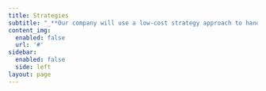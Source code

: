 ```yaml
---
title: Strategies
subtitle: "_**Our company will use a low-cost strategy approach to handle the competitors in the field and find a \ngateway to enter the market. We'll be having a good research team to analyse and develop algorithms \nthat’ll help to estimate the price of the grocery product easily with different other grocery website and \nprovide the desired grocery product to the customer within the budget.**_\n\n* _**SECURE:**_\r\n\n_**Comparing the grocery product with different other websites gives a customer a unique experience in their shopping, and by providing them a fresh grocery product within their budget will secure the customer by moving to other competitor’s website and these will grab the attention of the customer.**_\r\n\n* _**SERVE:**_\r\n\n_**Services of the venture will be effective, the customer service will gather the information from the customer about the product and use it for the future,then the detailed tracking product will be sent to the customer at different stages,the website of the grocery online shopping provides customer a different searching experiences, the website will not allow harmful firewall,the customer transaction are protected by multiple layers of security and at last fast delivery of the grocery product will be served well to the customer.**_\r\n\n* _**RETAIN:**_\r\n\n_**New features and upgrades will be added to the website periodically, a different updated version will be added to the mobile application so it will give the customer a whole shopping experience without any hassle.by offering discounts and gifts to the customer will the venture to retain the customer base. Unnecessary ads and harmfull viruses are removed from the website so that the customer can rely on the website.**_"
content_img:
  enabled: false
  url: '#'
sidebar:
  enabled: false
  side: left
layout: page
---
```


